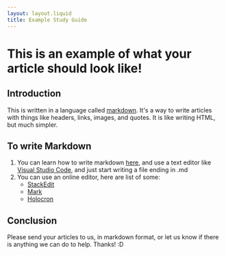 ```yaml
---
layout: layout.liquid
title: Example Study Guide
---
```


# This is an example of what your article should look like!

## Introduction

This is written in a language called [markdown](https://www.markdownguide.org/). It's a way to write articles with things like headers, links, images, and quotes. It is like writing HTML, but much simpler.

## To write Markdown

1. You can learn how to write markdown [here](https://commonmark.org/help/tutorial/index.html), and use a text editor like [Visual Studio Code](https://code.visualstudio.com/), and just start writing a file ending in .md
2. You can use an online editor, here are list of some:
    - [StackEdit](https://stackedit.io/app)
    - [Mark](https://mark.barelyhuman.dev/)
    - [Holocron](https://holocron.so/markdown-editor)

## Conclusion

Please send your articles to us, in markdown format, or let us know if there is anything we can do to help. Thanks! :D
